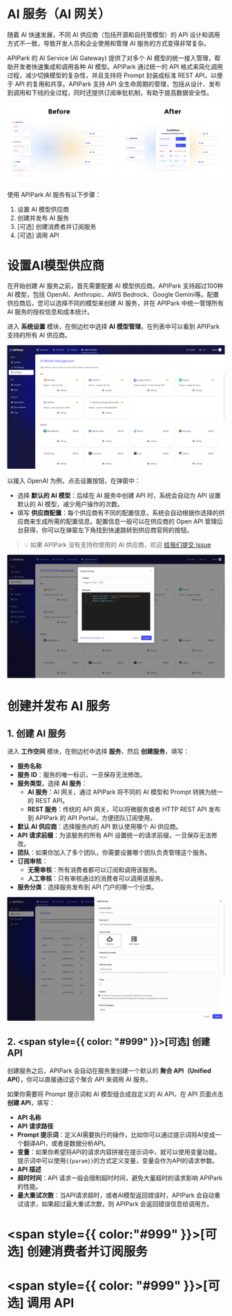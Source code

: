 # AI 服务（AI 网关）

随着 AI 快速发展，不同 AI 供应商（包括开源和自托管模型）的 API 设计和调用方式不一致，导致开发人员和企业使用和管理 AI 服务的方式变得非常复杂。

APIPark 的 AI Service (AI Gateway) 提供了对多个 AI 模型的统一接入管理，帮助开发者快速集成和调用各种 AI 模型。APIPark 通过统一的 API 格式来简化调用过程，减少切换模型的复杂性，并且支持将 Prompt 封装成标准 REST API，以便于 API 的复用和共享。APIPark 支持 API 全生命周期的管理，包括从设计、发布到调用和下线的全过程，同时还提供订阅审批机制，有助于提高数据安全性。

![](images/2024-10-26-14-26-31.png)

使用 APIPark AI 服务有以下步骤：
1. 设置 AI 模型供应商
2. 创建并发布 AI 服务
3. [可选] 创建消费者并订阅服务
4. [可选] 调用 API


# 设置AI模型供应商

在开始创建 AI 服务之前，首先需要配置 AI 模型供应商。APIPark 支持超过100种 AI 模型，包括 OpenAI、Anthropic、AWS Bedrock、Google Gemini等。配置供应商后，您可以选择不同的模型来创建 AI 服务，并在 APIPark 中统一管理所有 AI 服务的授权信息和成本统计。

进入 **系统设置** 模块，在侧边栏中选择 **AI 模型管理**，在列表中可以看到 APIPark 支持的所有 AI 供应商。

![](images/2024-10-26-14-37-38.png)

以接入 OpenAI 为例，点击设置按钮，在弹窗中：
- 选择 **默认的 AI 模型**：后续在 AI 服务中创建 API 时，系统会自动为 API 设置默认的 AI 模型，减少用户操作的次数。
- 填写 **供应商配置**：每个供应商有不同的配置信息，系统会自动根据你选择的供应商来生成所需的配置信息。配置信息一般可以在供应商的 Open API 管理后台获得，你可以在弹窗左下角找到快速跳转到供应商官网的按钮。

> 💡 如果 APIPark 没有支持你使用的 AI 供应商，欢迎 [给我们提交 Issue](https://github.com/APIParkLab/APIPark/issues/new)

![](images/2024-10-26-15-10-43.png)

# 创建并发布 AI 服务

## 1. 创建 AI 服务
进入 **工作空间** 模块，在侧边栏中选择 **服务**，然后 **创建服务**，填写：
- **服务名称**
- **服务 ID**：服务的唯一标识，一旦保存无法修改。
- **服务类型**，选择 **AI 服务**：
  - **AI 服务**：AI 网关，通过 APIPark 将不同的 AI 模型和 Prompt 转换为统一的 REST API。
  - **REST 服务**：传统的 API 网关，可以将微服务或者 HTTP REST API 发布到 APIPark 的 API Portal，方便团队订阅使用。
- **默认 AI 供应商**：选择服务内的 API 默认使用哪个 AI 供应商。
- **API 请求前缀**：为该服务的所有 API 设置统一的请求前缀，一旦保存无法修改。
- **团队**：如果你加入了多个团队，你需要设置哪个团队负责管理这个服务。
- **订阅审核**：
  - **无需审核**：所有消费者都可以订阅和调用该服务。
  - **人工审核**：只有审核通过的消费者可以调用该服务。
- **服务分类**：选择服务发布到 API 门户的哪一个分类。

![](images/2024-10-26-15-36-33.png)

## 2. <span style={{ color: "#999" }}>[可选]</span> 创建 API
创建服务之后，APIPark 会自动在服务里创建一个默认的 **聚合 API（Unified API）**，你可以直接通过这个聚合 API 来调用 AI 服务。

如果你需要将 Prompt 提示词和 AI 模型组合成自定义的 AI API，在 API 页面点击 **创建 API**，填写：
- **API 名称**
- **API 请求路径**
- **Prompt 提示词**：定义AI需要执行的操作，比如你可以通过提示词将AI变成一个翻译API，或者是数据分析API。
- **变量**：如果你希望将API的请求内容拼接在提示词中，就可以使用变量功能。提示词中可以使用`{{param}}`的方式定义变量，变量会作为API的请求参数。
- **API 描述**
- **超时时间**：API 请求一般会限制超时时间，避免大量超时的请求影响 APIPark 的性能。
- **最大重试次数**：当API请求超时，或者AI模型返回错误时，APIPark 会自动重试请求，如果超过最大重试次数，则 APIPark 会返回错误信息给调用方。

# <span style={{ color:"#999" }}>[可选]</span> 创建消费者并订阅服务

# <span style={{ color: "#999" }}>[可选]</span> 调用 API